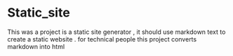 # Static_site

This was a project is a static site generator , it should use markdown text to create a static website . for technical people this project converts markdown into html 
